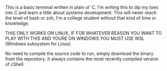 This is a basic terminal written in plain ol' C. I'm writing this to dip my toes into C and learn a little about systems development.
This will never reach the level of bash or zsh, I'm a college student without that kind of time or knowledge.

THIS ONLY WORKS ON LINUX, IF FOR WHATEVER REASON YOU WANT TO PLAY WITH THIS AND YOURE ON WINDOWS YOU MUST USE WSL (Windows subsystem for Linux)

No need to compile the source code to run, simply download the binary from the repository. It always contains the most recently compiled version of cShell.
